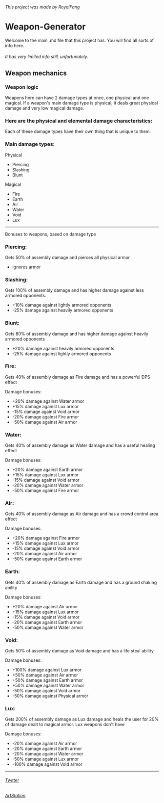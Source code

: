 ###### This project was made by RoyalFang
# Weapon-Generator
Welcome to the main .md file that this project has. You will find all sorts of info here. 
###### It has very limited info still, unfortunately.

## Weapon mechanics
### Weapon logic
Weapons here can have 2 damage types at once, one physical and one magical. If a weapon's main damage type is physical, it deals great physical damage and very low magical damage.

### Here are the physical and elemental damage characteristics:
Each of these damage types have their own thing that is unique to them.

### Main damage types:

Physical
- Piercing
- Slashing
- Blunt

Magical
- Fire
- Earth
- Air
- Water
- Void
- Lux

---
Bonuses to weapons, based on damage type

### Piercing:
Gets 50% of assembly damage and pierces all physical armor

- Ignores armor
### Slashing:
Gets 100% of assembly damage and has higher damage against less armored opponents.

- +10% damage against lightly armored opponents
- -25% damage against heavily armored opponents 
### Blunt:
Gets 80% of assembly damage and has higher damage against heavily armored opponents

- +20% damage against heavily armored opponents
- -25% damage against lightly armored opponents
### Fire:
Gets 40% of assembly damage as Fire damage and has a powerful DPS effect

Damage bonuses:

- +20% damage against Water armor
- +15% damage against Lux armor
- -15% damage against Void armor
- -20% damage against Fire armor
- -50% damage against Air armor
### Water:
Gets 40% of assembly damage as Water damage and has a useful healing effect

Damage bonuses:

- +20% damage against Earth armor
- +15% damage against Lux armor
- -15% damage against Void armor
- -20% damage against Water armor
- -50% damage against Fire armor
### Air:
Gets 40% of assembly damage as Air damage and has a crowd control area effect

Damage bonuses:

- +20% damage against Fire armor
- +15% damage against Lux armor
- -15% damage against Void armor
- -20% damage against Air armor
- -50% damage against Earth armor
### Earth:
Gets 40% of assembly damage as Earth damage and has a ground shaking ability

Damage bonuses:

- +20% damage against Air armor
- +15% damage against Lux armor
- -15% damage against Void armor
- -20% damage against Earth armor
- -50% damage against Water armor

### Void:
Gets 50% of assembly damage as Void damage and has a life steal ability

Damage bonuses:

- +100% damage against Lux armor
- +50% damage against Air armor
- +50% damage against Earth armor
- +50% damage against Water armor
- -50% damage against Void armor
- -50% damage against Physical armor
### Lux:
Gets 200% of assembly damage as Lux damage  and heals the user for 20% of damage dealt to magical armor. Lux weapons don't have

Damage bonuses:

- -20% damage against Air armor
- -20% damage against Earth armor
- -20% damage against Water armor
- -50% damage against Lux armor
- -100% damage against Void armor


---
###### [Twitter](https://twitter.com/TheRoyalFang)
###### [ArtStation](https://www.artstation.com/royalfang)